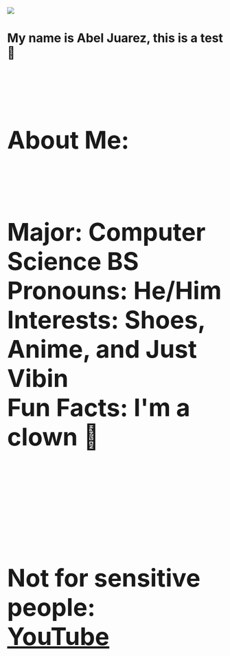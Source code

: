 <img src="C:\users\Jabel\pictures\New Profile Pic.jpg"/>

<h1>My name is Abel Juarez, this is a test &#127830;<h1>
<span style="white-space: pre-line">
<h1>About Me:<h1>
<p1>Major: Computer Science BS<p1>
<p1>Pronouns: He/Him<p1>
<p1>Interests: Shoes, Anime, and Just Vibin<p1>
<p1>Fun Facts: I'm a clown 	&#129313;<p1>
  
<!--- Original link: https://www.youtube.com/watch?v=kxWGV5RKNkM --->
<p1>Not for sensitive people: <p1> <a href="https://www.youtube.com/watch?v=QiCpsIS90F0">YouTube</a>
<span style="white-space: pre-line">
  
  
